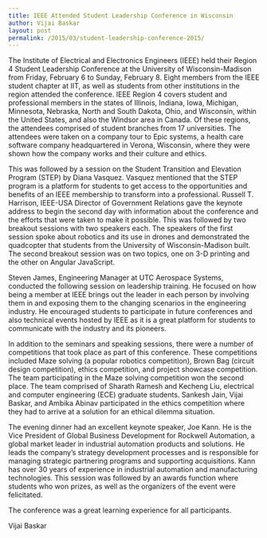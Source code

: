 ```yaml
---
title: IEEE Attended Student Leadership Conference in Wisconsin
author: Vijai Baskar
layout: post
permalink: /2015/03/student-leadership-conference-2015/
---
```


The Institute of Electrical and Electronics Engineers (IEEE) held their Region 4 Student Leadership Conference at the 
University of Wisconsin-Madison from Friday, February 6 to Sunday, February 8. Eight members from the IEEE student chapter 
at IIT, as well as students from other institutions in the region attended the conference. IEEE Region 4 covers student and 
professional members in the states of Illinois, Indiana, Iowa, Michigan, Minnesota, Nebraska, North and South Dakota, Ohio, 
and Wisconsin, within the United States, and also the Windsor area in Canada. Of these regions, the attendees comprised of 
student branches from 17 universities. The attendees were taken on a company tour to Epic systems, a health care software 
company headquartered in Verona, Wisconsin, where they were shown how the company works and their culture and ethics. 

This was followed by a session on the Student Transition and Elevation Program (STEP) by Diana Vasquez. 
Vasquez mentioned that the STEP program is a platform for students to get access to the opportunities and benefits of an 
IEEE membership to transform into a professional. Russell T. Harrison, IEEE-USA Director of Government Relations gave 
the keynote address to begin the second day with information about the conference and the efforts that were taken to make 
it possible. This was followed by two breakout sessions with two speakers each. The speakers of the first session spoke about robotics and its use in drones and demonstrated the quadcopter that students from the University of Wisconsin-Madison built. The second breakout session was on two topics, one on 3-D printing and the other on Angular JavaScript. 

Steven James, Engineering Manager at UTC Aerospace Systems, conducted the following session on leadership training. 
He focused on how being a member at IEEE brings out the leader in each person by involving them in and exposing them to the 
changing scenarios in the engineering industry. He encouraged students to participate in future conferences and also technical events hosted by IEEE as it is a great platform for students to communicate with the industry and its pioneers. 

In addition to the seminars and speaking sessions, there were a number of competitions that took place as part of 
this conference. These competitions included Maze solving (a popular robotics competition), Brown Bag (circuit design 
competition), ethics competition, and project showcase competition. The team participating in the Maze solving competition 
won the second place. The team comprised of Sharath Ramesh and Kecheng Liu, electrical and computer engineering (ECE) 
graduate students. Sankesh Jain, Vijai Baskar, and Ambika Abinav participated in the ethics competition where they had 
to arrive at a solution for an ethical dilemma situation. 

The evening dinner had an excellent keynote speaker, Joe Kann. He is the Vice President of Global Business Development 
for Rockwell Automation, a global market leader in industrial automation products and solutions. He leads the company’s 
strategy development processes and is responsible for managing strategic partnering programs and supporting acquisitions. 
Kann has over 30 years of experience in industrial automation and manufacturing technologies. This session was followed 
by an awards function where students who won prizes, as well as the organizers of the event were felicitated. 

The conference was a great learning experience for all participants.

Vijai Baskar
